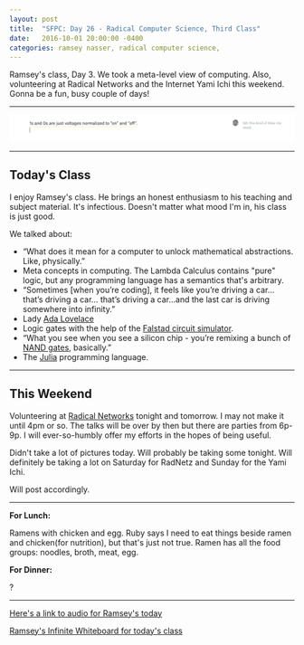 ```yaml
---
layout: post
title:  "SFPC: Day 26 - Radical Computer Science, Third Class"
date:   2016-10-01 20:00:00 -0400
categories: ramsey nasser, radical computer science,
---
```


Ramsey's class, Day 3. We took a meta-level view of computing. Also, volunteering at Radical Networks and the Internet Yami Ichi this weekend. Gonna be a fun, busy couple of days!

-----

![screenCap](/images/paperNotesOnOff.png)

-----

<h2>Today's Class</h2>

I enjoy Ramsey's class. He brings an honest enthusiasm to his teaching and subject material. It's infectious. Doesn't matter what mood I'm in, his class is just good.

We talked about:
- “What does it mean for a computer to unlock mathematical abstractions. Like, physically.”
- Meta concepts in computing. The Lambda Calculus contains "pure" logic, but any programming language has a semantics that's arbitrary.
- “Sometimes [when you’re coding], it feels like you’re driving a car… that’s driving a car… that’s driving a car...and the last car is driving somewhere into infinity.”
- Lady [Ada Lovelace](https://en.wikipedia.org/wiki/Ada_Lovelace)
- Logic gates with the help of the [Falstad circuit simulator](http://www.falstad.com/circuit/).
- “What you see when you see a silicon chip - you’re remixing a bunch of [NAND gates](https://en.wikipedia.org/wiki/NAND_gate), basically.”
- The [Julia](http://julialang.org/) programming language.

-----

<h2>This Weekend</h2>

Volunteering at [Radical Networks](www.radicalnetworks.org) tonight and tomorrow. I may not make it until 4pm or so. The talks will be over by then but there are parties from 6p-9p. I will ever-so-humbly offer my efforts in the hopes of being useful.

Didn't take a lot of pictures today. Will probably be taking some tonight. Will definitely be taking a lot on Saturday for RadNetz and Sunday for the Yami Ichi.

Will post accordingly.

-----

**For Lunch:**

Ramens with chicken and egg. Ruby says I need to eat things beside ramen and chicken(for nutrition), but that's just not true. Ramen has all the food groups: noodles, broth, meat, egg.

**For Dinner:**

?

-----

[Here's a link to audio for Ramsey's today]()

[Ramsey's Infinite Whiteboard for today's class]()
